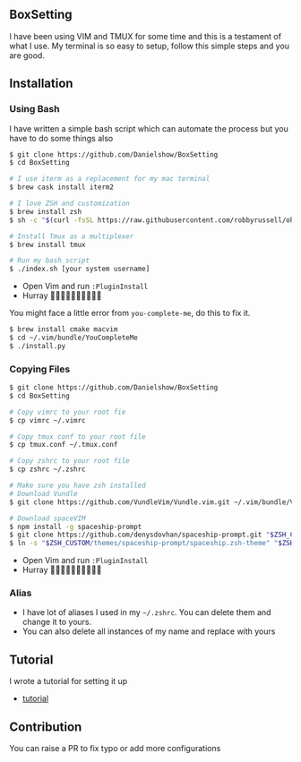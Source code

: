 ## BoxSetting
I have been using VIM and TMUX for some time and this is a testament of what I use. My terminal is so easy to setup, follow this simple steps and you are good.

## Installation

### Using Bash
I have written a simple bash script which can automate the process but you have to do some things also

```bash
$ git clone https://github.com/Danielshow/BoxSetting
$ cd BoxSetting

# I use iterm as a replacement for my mac terminal
$ brew cask install iterm2

# I love ZSH and customization
$ brew install zsh
$ sh -c "$(curl -fsSL https://raw.githubusercontent.com/robbyrussell/oh-my-zsh/master/tools/install.sh)"

# Install Tmux as a multiplexer
$ brew install tmux

# Run my bash script
$ ./index.sh [your system username]
```
- Open Vim and run `:PluginInstall`
- Hurray 🎉🎉🎉🎉🎉🎉🎉🎉🎉🎉

You might face a little error from `you-complete-me`, do this to fix it.
```bash
$ brew install cmake macvim
$ cd ~/.vim/bundle/YouCompleteMe
$ ./install.py
```

### Copying Files
```bash
$ git clone https://github.com/Danielshow/BoxSetting
$ cd BoxSetting

# Copy vimrc to your root fie
$ cp vimrc ~/.vimrc

# Copy tmux conf to your root file
$ cp tmux.conf ~/.tmux.conf

# Copy zshrc to your root file 
$ cp zshrc ~/.zshrc

# Make sure you have zsh installed
# Download Vundle
$ git clone https://github.com/VundleVim/Vundle.vim.git ~/.vim/bundle/Vundle.vim

# Download spaceVIM
$ npm install -g spaceship-prompt
$ git clone https://github.com/denysdovhan/spaceship-prompt.git "$ZSH_CUSTOM/themes/spaceship-prompt"
$ ln -s "$ZSH_CUSTOM/themes/spaceship-prompt/spaceship.zsh-theme" "$ZSH_CUSTOM/themes/spaceship.zsh-theme"
```
- Open Vim and run `:PluginInstall`
- Hurray 🎉🎉🎉🎉🎉🎉🎉🎉🎉🎉


### Alias
- I have lot of aliases I used in my `~/.zshrc`. You can delete them and change it to yours.
- You can also delete all instances of my name and replace with yours

## Tutorial
I wrote a tutorial for setting it up
- [tutorial](https://danielshow.dev/blogs/setting-up-vim-tmux-iterm-and-oh-my-zsh-a-better-workflow)


## Contribution
You can raise a PR to fix typo or add more configurations
